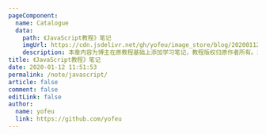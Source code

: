 ```yaml
---
pageComponent:
  name: Catalogue
  data:
    path: 《JavaScript教程》笔记
    imgUrl: https://cdn.jsdelivr.net/gh/yofeu/image_store/blog/20200112120340.png
    description: 本章内容为博主在原教程基础上添加学习笔记，教程版权归原作者所有。来源：<a href='https://wangdoc.com/javascript/' target='_blank'>JavaScript教程</a>
title: 《JavaScript教程》笔记
date: 2020-01-12 11:51:53
permalink: /note/javascript/
article: false
comment: false
editLink: false
author:
  name: yofeu
  link: https://github.com/yofeu
---
```

